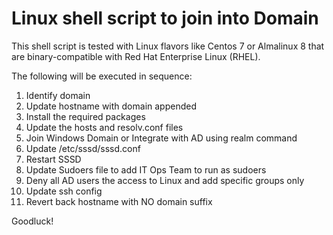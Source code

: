 # Linux shell script to join into Domain

This shell script is tested  with Linux flavors like Centos 7 or Almalinux 8 that are binary-compatible with Red Hat Enterprise Linux (RHEL).

The following will be executed in sequence:

1. Identify domain
2. Update hostname with domain appended
3. Install the required packages
4. Update the hosts and resolv.conf files
5. Join Windows Domain or Integrate with AD using realm command
6. Update /etc/sssd/sssd.conf
7. Restart SSSD
8. Update Sudoers file to add IT Ops Team to run as sudoers
9. Deny all AD users the access to Linux and add specific groups only
10. Update ssh config
11. Revert back hostname with NO domain suffix

Goodluck!
